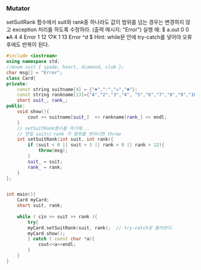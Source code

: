 ### Mutator

setSuitRank 함수에서 suit와 rank중 하나라도 값이 범위를 넘는 경우는 변경하지 않고 exception 처리를 하도록 수정하라.  (출력 메시지: "Error")
실행 예:
$ a.out
0 0
♠A
4 4
Error
1 12
♡K
1 13
Error
^d
$
Hint: while문 안에 try-catch를 넣어야 오류 후에도 반복이 된다.

```C++
#include <iostream>
using namespace std;
//enum suit { spade, heart, diamond, club };
char msg[] = "Error";
class Card{
private:
	const string suitname[4] = {"♠","♡","◇","♣"};
	const string rankname[13]={"A","2","3","4", "5","6","7","8","9","10", "J","Q","K"};
	short suit_, rank_;
public:
	void show(){
		cout << suitname[suit_]  << rankname[rank_] << endl;
	}
	// setSuitRank함수를 여기에...
	// 만일 suit나 rank 가 범위를 벗어나면 throw
	int setSuitRank(int suit, int rank){
		if (suit < 0 || suit > 3 || rank < 0 || rank > 12){
			throw(msg);
		}
		suit_ = suit;
		rank_ = rank;
	}
};


int main(){
	Card myCard;
	short suit, rank;
	 
	while ( cin >> suit >> rank ){
		try{
		myCard.setSuitRank(suit, rank);  // try-catch로 둘러싼다.
		myCard.show();
		} catch ( const char *a){
			cout<<a<<endl;
		}
	}
}

```
